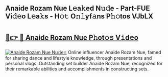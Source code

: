 ## Anaide Rozam Nue L𝚎a𝚔ed N𝚞𝚍e - Part-FUE Vi𝚍𝚎o L𝚎a𝚔s - H𝚘𝚝 O𝚗𝚕yf𝚊ns P𝚑𝚘tos VJbLX

# <h2><a href="http://kfcf67j.oniu.top/?m=Anaide+Rozam+Nue">🔗👉 🔴 Anaide Rozam Nue P𝚑ot𝚘𝚜 V𝚒d𝚎o</a></h2>

[![Anaide Rozam Nue Nu𝚍e𝚜](https://i.imgur.com/0qMVB7G.gif)](http://kfcf67j.oniu.top/?m=Anaide+Rozam+Nue)
Online influencer Anaide Rozam Nue, famed for sharing dance and lifestyle knowledge, through presentations and personal vlogs. Outstanding set builder Anaide Rozam Nue, recognized for their remarkable abilities and accomplishments in constructing sets.  
